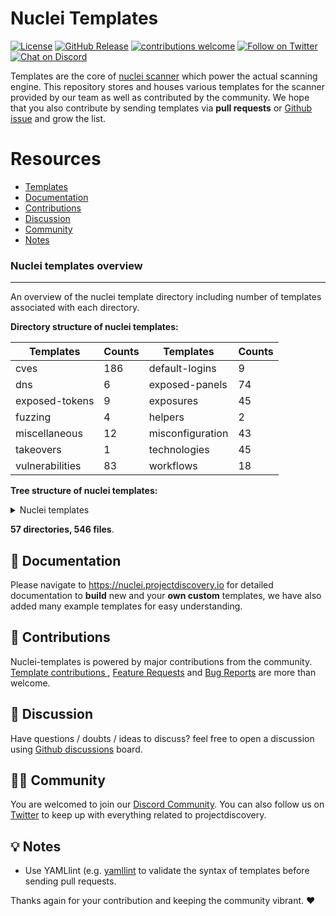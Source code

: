 
# Nuclei Templates

[![License](https://img.shields.io/badge/license-MIT-_red.svg)](https://opensource.org/licenses/MIT)
[![GitHub Release](https://img.shields.io/github/release/projectdiscovery/nuclei-templates)](https://github.com/projectdiscovery/nuclei-templates/releases)
[![contributions welcome](https://img.shields.io/badge/contributions-welcome-brightgreen.svg?style=flat)](https://github.com/projectdiscovery/nuclei-templates/issues)
[![Follow on Twitter](https://img.shields.io/twitter/follow/pdnuclei.svg?logo=twitter)](https://twitter.com/pdnuclei)
[![Chat on Discord](https://img.shields.io/discord/695645237418131507.svg?logo=discord)](https://discord.gg/KECAGdH)

Templates are the core of [nuclei scanner](https://github.com/projectdiscovery/nuclei) which power the actual scanning engine. This repository stores and houses various templates for the scanner provided by our team as well as contributed by the community. We hope that you also contribute by sending templates via **pull requests** or [Github issue](https://github.com/projectdiscovery/nuclei-templates/issues/new?assignees=&labels=&template=submit-template.md&title=%5Bnuclei-template%5D+) and grow the list.

# Resources

- [Templates](#nuclei-templates-overview)
- [Documentation](#-documentation)
- [Contributions](#-contributions)
- [Discussion](#-discussion)
- [Community](#-community)
- [Notes](#-notes)

### Nuclei templates overview
-----

An overview of the nuclei template directory including number of templates associated with each directory. 


**Directory structure of nuclei templates:**

| Templates       | Counts                          | Templates        | Counts                         |
| --------------- | ------------------------------- | ---------------- | ------------------------------ |
| cves            | 186            | default-logins   | 9 |
| dns             | 6               | exposed-panels   | 74   |
| exposed-tokens  | 9  | exposures        | 45      |
| fuzzing         | 4           | helpers          | 2        |
| miscellaneous   | 12     | misconfiguration | 43 |
| takeovers       | 1         | technologies     | 45     |
| vulnerabilities | 83 | workflows        | 18        |


**Tree structure of nuclei templates:**

<details>
<summary> Nuclei templates </summary>

```
├── CODE_OF_CONDUCT.md
├── LICENSE.md
├── README.md
├── cves
│   ├── 2005
│   │   └── CVE-2005-2428.yaml
│   ├── 2008
│   │   └── CVE-2008-2398.yaml
│   ├── 2013
│   │   └── CVE-2013-2251.yaml
│   ├── 2014
│   │   └── CVE-2014-6271.yaml
│   ├── 2017
│   │   ├── CVE-2017-10075.yaml
│   │   ├── CVE-2017-10271.yaml
│   │   ├── CVE-2017-11444.yaml
│   │   ├── CVE-2017-12615.yaml
│   │   ├── CVE-2017-12637.yaml
│   │   ├── CVE-2017-14537.yaml
│   │   ├── CVE-2017-14849.yaml
│   │   ├── CVE-2017-5638.yaml
│   │   ├── CVE-2017-7391.yaml
│   │   ├── CVE-2017-7615.yaml
│   │   ├── CVE-2017-9506.yaml
│   │   └── CVE-2017-9841.yaml
│   ├── 2018
│   │   ├── CVE-2018-0296.yaml
│   │   ├── CVE-2018-1000129.yaml
│   │   ├── CVE-2018-11409.yaml
│   │   ├── CVE-2018-11759.yaml
│   │   ├── CVE-2018-1247.yaml
│   │   ├── CVE-2018-1271.yaml
│   │   ├── CVE-2018-1273.yaml
│   │   ├── CVE-2018-13379.yaml
│   │   ├── CVE-2018-13380.yaml
│   │   ├── CVE-2018-14574.yaml
│   │   ├── CVE-2018-14728.yaml
│   │   ├── CVE-2018-16341.yaml
│   │   ├── CVE-2018-16763.yaml
│   │   ├── CVE-2018-17431.yaml
│   │   ├── CVE-2018-18069.yaml
│   │   ├── CVE-2018-19386.yaml
│   │   ├── CVE-2018-19439.yaml
│   │   ├── CVE-2018-20824.yaml
│   │   ├── CVE-2018-2791.yaml
│   │   ├── CVE-2018-3167.yaml
│   │   ├── CVE-2018-3714.yaml
│   │   ├── CVE-2018-3760.yaml
│   │   ├── CVE-2018-5230.yaml
│   │   ├── CVE-2018-7251.yaml
│   │   ├── CVE-2018-7490.yaml
│   │   ├── CVE-2018-8006.yaml
│   │   └── CVE-2018-8033.yaml
│   ├── 2019
│   │   ├── CVE-2019-10092.yaml
│   │   ├── CVE-2019-1010287.yaml
│   │   ├── CVE-2019-10475.yaml
│   │   ├── CVE-2019-11248.yaml
│   │   ├── CVE-2019-11510.yaml
│   │   ├── CVE-2019-11580.yaml
│   │   ├── CVE-2019-11581.yaml
│   │   ├── CVE-2019-11869.yaml
│   │   ├── CVE-2019-12314.yaml
│   │   ├── CVE-2019-12461.yaml
│   │   ├── CVE-2019-12593.yaml
│   │   ├── CVE-2019-12725.yaml
│   │   ├── CVE-2019-14223.yaml
│   │   ├── CVE-2019-14322.yaml
│   │   ├── CVE-2019-14696.yaml
│   │   ├── CVE-2019-14974.yaml
│   │   ├── CVE-2019-15043.yaml
│   │   ├── CVE-2019-15107.yaml
│   │   ├── CVE-2019-15858.yaml
│   │   ├── CVE-2019-16278.yaml
│   │   ├── CVE-2019-1653.yaml
│   │   ├── CVE-2019-16662.yaml
│   │   ├── CVE-2019-16759.yaml
│   │   ├── CVE-2019-16920.yaml
│   │   ├── CVE-2019-17382.yaml
│   │   ├── CVE-2019-17506.yaml
│   │   ├── CVE-2019-17558.yaml
│   │   ├── CVE-2019-18394.yaml
│   │   ├── CVE-2019-19368.yaml
│   │   ├── CVE-2019-19781.yaml
│   │   ├── CVE-2019-19908.yaml
│   │   ├── CVE-2019-19985.yaml
│   │   ├── CVE-2019-20141.yaml
│   │   ├── CVE-2019-2588.yaml
│   │   ├── CVE-2019-2725.yaml
│   │   ├── CVE-2019-3396.yaml
│   │   ├── CVE-2019-3402.yaml
│   │   ├── CVE-2019-3799.yaml
│   │   ├── CVE-2019-5127.yaml
│   │   ├── CVE-2019-5418.yaml
│   │   ├── CVE-2019-6112.yaml
│   │   ├── CVE-2019-6340.yaml
│   │   ├── CVE-2019-6715.yaml
│   │   ├── CVE-2019-7219.yaml
│   │   ├── CVE-2019-7256.yaml
│   │   ├── CVE-2019-7609.yaml
│   │   ├── CVE-2019-8442.yaml
│   │   ├── CVE-2019-8449.yaml
│   │   ├── CVE-2019-8451.yaml
│   │   ├── CVE-2019-8903.yaml
│   │   ├── CVE-2019-8982.yaml
│   │   ├── CVE-2019-9041.yaml
│   │   ├── CVE-2019-9670.yaml
│   │   ├── CVE-2019-9733.yaml
│   │   ├── CVE-2019-9955.yaml
│   │   └── CVE-2019-9978.yaml
│   ├── 2020
│   │   ├── CVE-2020-0618.yaml
│   │   ├── CVE-2020-10148.yaml
│   │   ├── CVE-2020-10546.yaml
│   │   ├── CVE-2020-10547.yaml
│   │   ├── CVE-2020-10548.yaml
│   │   ├── CVE-2020-10549.yaml
│   │   ├── CVE-2020-11034.yaml
│   │   ├── CVE-2020-1147.yaml
│   │   ├── CVE-2020-11710.yaml
│   │   ├── CVE-2020-11738.yaml
│   │   ├── CVE-2020-11991.yaml
│   │   ├── CVE-2020-12116.yaml
│   │   ├── CVE-2020-12720.yaml
│   │   ├── CVE-2020-13167.yaml
│   │   ├── CVE-2020-13937.yaml
│   │   ├── CVE-2020-13942.yaml
│   │   ├── CVE-2020-14179.yaml
│   │   ├── CVE-2020-14181.yaml
│   │   ├── CVE-2020-14815.yaml
│   │   ├── CVE-2020-14864.yaml
│   │   ├── CVE-2020-14882.yaml
│   │   ├── CVE-2020-15129.yaml
│   │   ├── CVE-2020-15505.yaml
│   │   ├── CVE-2020-15568.yaml
│   │   ├── CVE-2020-15920.yaml
│   │   ├── CVE-2020-16846.yaml
│   │   ├── CVE-2020-16952.yaml
│   │   ├── CVE-2020-17505.yaml
│   │   ├── CVE-2020-17506.yaml
│   │   ├── CVE-2020-17518.yaml
│   │   ├── CVE-2020-17519.yaml
│   │   ├── CVE-2020-17530.yaml
│   │   ├── CVE-2020-1943.yaml
│   │   ├── CVE-2020-2036.yaml
│   │   ├── CVE-2020-2096.yaml
│   │   ├── CVE-2020-2140.yaml
│   │   ├── CVE-2020-23972.yaml
│   │   ├── CVE-2020-24223.yaml
│   │   ├── CVE-2020-24312.yaml
│   │   ├── CVE-2020-24579.yaml
│   │   ├── CVE-2020-25213.yaml
│   │   ├── CVE-2020-2551.yaml
│   │   ├── CVE-2020-25540.yaml
│   │   ├── CVE-2020-26214.yaml
│   │   ├── CVE-2020-27982.yaml
│   │   ├── CVE-2020-27986.yaml
│   │   ├── CVE-2020-3187.yaml
│   │   ├── CVE-2020-3452.yaml
│   │   ├── CVE-2020-35476.yaml
│   │   ├── CVE-2020-4463.yaml
│   │   ├── CVE-2020-5284.yaml
│   │   ├── CVE-2020-5405.yaml
│   │   ├── CVE-2020-5410.yaml
│   │   ├── CVE-2020-5412.yaml
│   │   ├── CVE-2020-5776.yaml
│   │   ├── CVE-2020-5777.yaml
│   │   ├── CVE-2020-5847.yaml
│   │   ├── CVE-2020-5902.yaml
│   │   ├── CVE-2020-6287.yaml
│   │   ├── CVE-2020-7209.yaml
│   │   ├── CVE-2020-7318.yaml
│   │   ├── CVE-2020-7961.yaml
│   │   ├── CVE-2020-8091.yaml
│   │   ├── CVE-2020-8115.yaml
│   │   ├── CVE-2020-8163.yaml
│   │   ├── CVE-2020-8191.yaml
│   │   ├── CVE-2020-8193.yaml
│   │   ├── CVE-2020-8194.yaml
│   │   ├── CVE-2020-8209.yaml
│   │   ├── CVE-2020-8512.yaml
│   │   ├── CVE-2020-8515.yaml
│   │   ├── CVE-2020-8982.yaml
│   │   ├── CVE-2020-9047.yaml
│   │   ├── CVE-2020-9344.yaml
│   │   ├── CVE-2020-9376.yaml
│   │   ├── CVE-2020-9425.yaml
│   │   ├── CVE-2020-9484.yaml
│   │   ├── CVE-2020-9496.yaml
│   │   ├── CVE-2020-9757.yaml
│   │   └── CVE-2020–26073.yaml
│   └── 2021
│       ├── CVE-2021-22122.yaml
│       ├── CVE-2021-22873.yaml
│       ├── CVE-2021-25646.yaml
│       ├── CVE-2021-26710.yaml
│       ├── CVE-2021-26722.yaml
│       ├── CVE-2021-26723.yaml
│       └── CVE-2021-3019.yaml
├── default-logins
│   ├── activemq
│   │   └── activemq-default-login.yaml
│   ├── ambari
│   │   └── ambari-default-credentials.yaml
│   ├── apache
│   │   └── tomcat-manager-default.yaml
│   ├── grafana
│   │   └── grafana-default-credential.yaml
│   ├── nps
│   │   └── nps-default-password.yaml
│   ├── ofbiz
│   │   └── ofbiz-default-credentials.yaml
│   ├── rabbitmq
│   │   └── rabbitmq-default-admin.yaml
│   ├── solarwinds
│   │   └── solarwinds-default-admin.yaml
│   └── zabbix
│       └── zabbix-default-credentials.yaml
├── dns
│   ├── azure-takeover-detection.yaml
│   ├── cname-service-detector.yaml
│   ├── dead-host-with-cname.yaml
│   ├── mx-service-detector.yaml
│   ├── servfail-refused-hosts.yaml
│   └── spoofable-spf-records-ptr.yaml
├── exposed-panels
│   ├── active-admin-exposure.yaml
│   ├── activemq-panel.yaml
│   ├── adminer-panel.yaml
│   ├── aims-password-mgmt-client.yaml
│   ├── airflow-exposure.yaml
│   ├── ambari-exposure.yaml
│   ├── ansible-tower-exposure.yaml
│   ├── atlassian-crowd-panel.yaml
│   ├── cisco-asa-panel.yaml
│   ├── citrix-adc-gateway-detect.yaml
│   ├── citrix-vpn-detect.yaml
│   ├── compal-panel.yaml
│   ├── couchdb-exposure.yaml
│   ├── couchdb-fauxton.yaml
│   ├── crxde.yaml
│   ├── django-admin-panel.yaml
│   ├── druid-console-exposure.yaml
│   ├── exposed-pagespeed-global-admin.yaml
│   ├── exposed-webalizer.yaml
│   ├── flink-exposure.yaml
│   ├── fortinet-fortigate-panel.yaml
│   ├── fortiweb-panel.yaml
│   ├── github-enterprise-detect.yaml
│   ├── gitlab-detect.yaml
│   ├── globalprotect-panel.yaml
│   ├── go-anywhere-client.yaml
│   ├── grafana-detect.yaml
│   ├── hadoop-exposure.yaml
│   ├── identityguard-selfservice-entrust.yaml
│   ├── iomega-lenovo-emc-shared-nas-detect.yaml
│   ├── jira-detect.yaml
│   ├── jmx-console.yaml
│   ├── kafka-connect-ui.yaml
│   ├── kafka-monitoring.yaml
│   ├── kafka-topics-ui.yaml
│   ├── key-cloak-admin-panel.yaml
│   ├── kubernetes-dashboard.yaml
│   ├── manage-engine-admanager-panel.yaml
│   ├── mobileiron-login.yaml
│   ├── netscaler-gateway.yaml
│   ├── network-camera-detect.yaml
│   ├── oipm-detect.yaml
│   ├── parallels-html-client.yaml
│   ├── phpmyadmin-panel.yaml
│   ├── polycom-admin-detect.yaml
│   ├── prometheus-exporter-detect.yaml
│   ├── public-tomcat-manager.yaml
│   ├── pulse-secure-panel.yaml
│   ├── rabbitmq-dashboard.yaml
│   ├── rocketmq-console-exposure.yaml
│   ├── rsa-self-service.yaml
│   ├── sap-hana-xsengine-panel.yaml
│   ├── sap-netweaver-detect.yaml
│   ├── sap-recon-detect.yaml
│   ├── selenoid-ui-exposure.yaml
│   ├── setup-page-exposure.yaml
│   ├── solarwinds-orion.yaml
│   ├── solr-exposure.yaml
│   ├── sonarqube-login.yaml
│   ├── sonicwall-management-panel.yaml
│   ├── sonicwall-sslvpn-panel.yaml
│   ├── sophos-fw-version-detect.yaml
│   ├── supervpn-panel.yaml
│   ├── tikiwiki-cms.yaml
│   ├── tomcat-manager-pathnormalization.yaml
│   ├── traefik-dashboard.yaml
│   ├── virtual-ema-detect.yaml
│   ├── weave-scope-dashboard-detect.yaml
│   ├── webeditors.yaml
│   ├── webmin-panel.yaml
│   ├── workspace-one-uem.yaml
│   ├── workspaceone-uem-airwatch-dashboard-detect.yaml
│   ├── yarn-manager-exposure.yaml
│   └── zipkin-exposure.yaml
├── exposed-tokens
│   ├── aws
│   │   ├── amazon-mws-auth-token-value.yaml
│   │   └── aws-access-key-value.yaml
│   ├── generic
│   │   ├── credentials-disclosure.yaml
│   │   ├── general-tokens.yaml
│   │   └── http-username-password.yaml
│   ├── google
│   │   ├── fcm-server-key.yaml
│   │   └── google-api-key.yaml
│   ├── mailchimp
│   │   └── mailchimp-api-key.yaml
│   └── slack
│       └── slack-access-token.yaml
├── exposures
│   ├── apis
│   │   ├── swagger-api.yaml
│   │   ├── wadl-api.yaml
│   │   └── wsdl-api.yaml
│   ├── backups
│   │   ├── sql-dump.yaml
│   │   └── zip-backup-files.yaml
│   ├── configs
│   │   ├── airflow-configuration-exposure.yaml
│   │   ├── alibaba-canal-info-leak.yaml
│   │   ├── amazon-docker-config-disclosure.yaml
│   │   ├── ansible-config-disclosure.yaml
│   │   ├── composer-config.yaml
│   │   ├── docker-compose-config.yml
│   │   ├── exposed-svn.yaml
│   │   ├── git-config-nginxoffbyslash.yaml
│   │   ├── git-config.yaml
│   │   ├── gmail-api-client-secrets.yaml
│   │   ├── htpasswd-detection.yaml
│   │   ├── laravel-env.yaml
│   │   ├── lvmeng-uts-disclosure.yaml
│   │   ├── magento-config.yaml
│   │   ├── opcache-status-exposure.yaml
│   │   ├── owncloud-config.yaml
│   │   ├── package-json.yaml
│   │   ├── perl-status.yaml
│   │   ├── phpinfo.yaml
│   │   ├── rails-database-config.yaml
│   │   ├── redmine-db-config.yaml
│   │   ├── syfmony-profiler.yaml
│   │   ├── symfony-database-config.yaml
│   │   ├── symfony-profiler.yaml
│   │   └── web-config.yaml
│   ├── files
│   │   ├── domcfg-page.yaml
│   │   ├── drupal-install.yaml
│   │   ├── ds_store.yaml
│   │   ├── exposed-alps-spring.yaml
│   │   ├── filezilla.yaml
│   │   ├── golang-metrics.yaml
│   │   ├── keycloak-json.yaml
│   │   ├── lazy-file.yaml
│   │   ├── server-private-keys.yaml
│   │   └── xprober-service.yaml
│   └── logs
│       ├── elmah-log-file.yaml
│       ├── error-logs.yaml
│       ├── rails-debug-mode.yaml
│       ├── struts-debug-mode.yaml
│       └── trace-axd-detect.yaml
├── fuzzing
│   ├── arbitrary-file-read.yaml
│   ├── directory-traversal.yaml
│   ├── generic-lfi-fuzzing.yaml
│   └── iis-shortname.yaml
├── helpers
│   └── payloads
│       ├── CVE-2020-5776.csv
│       └── CVE-2020-6287.xml
├── miscellaneous
│   ├── dir-listing.yaml
│   ├── htaccess-config.yaml
│   ├── missing-csp.yaml
│   ├── missing-hsts.yaml
│   ├── missing-x-frame-options.yaml
│   ├── ntlm-directories.yaml
│   ├── old-copyright.yaml
│   ├── robots.txt.yaml
│   ├── security.txt.yaml
│   ├── trace-method.yaml
│   ├── unencrypted-bigip-ltm-cookie.yaml
│   └── xml-schema-detect.yaml
├── misconfiguration
│   ├── aem-groovyconsole.yaml
│   ├── airflow-api-exposure.yaml
│   ├── apache-tomcat-snoop.yaml
│   ├── apc-info.yaml
│   ├── aspx-debug-mode.yaml
│   ├── aws-redirect.yaml
│   ├── cgi-test-page.yaml
│   ├── django-debug-detect.yaml
│   ├── docker-registry.yaml
│   ├── druid-monitor.yaml
│   ├── drupal-user-enum-ajax.yaml
│   ├── drupal-user-enum-redirect.yaml
│   ├── elasticsearch.yaml
│   ├── exposed-docker-api.yaml
│   ├── exposed-kibana.yaml
│   ├── exposed-service-now.yaml
│   ├── front-page-misconfig.yaml
│   ├── hadoop-unauth.yaml
│   ├── jboss-status.yaml
│   ├── jkstatus-manager.yaml
│   ├── jupyter-ipython-unauth.yaml
│   ├── kubernetes-pods.yaml
│   ├── larvel-debug.yaml
│   ├── linkerd-ssrf-detect.yaml
│   ├── manage-engine-ad-search.yaml
│   ├── mikrotik-graph.yaml
│   ├── misconfigured-docker.yaml
│   ├── nginx-status.yaml
│   ├── php-errors.yaml
│   ├── php-fpm-status.yaml
│   ├── put-method-enabled.yaml
│   ├── rack-mini-profiler.yaml
│   ├── salesforce-aura.yaml
│   ├── server-status-localhost.yaml
│   ├── shell-history.yaml
│   ├── sidekiq-dashboard.yaml
│   ├── springboot
│   │   ├── springboot-configprops.yaml
│   │   ├── springboot-env.yaml
│   │   ├── springboot-heapdump.yaml
│   │   ├── springboot-loggers.yaml
│   │   ├── springboot-mappings.yaml
│   │   └── springboot-trace.yaml
│   ├── symfony-debugmode.yaml
│   ├── tomcat-scripts.yaml
│   ├── unauthenticated-airflow.yaml
│   ├── unauthenticated-nacos-access.yaml
│   ├── unauthenticated-prtg.yaml
│   ├── wamp-xdebug-detect.yaml
│   └── zenphoto-installation-sensitive-info.yaml
├── takeovers
│   └── subdomain-takeover.yaml
├── technologies
│   ├── apache-detect.yaml
│   ├── artica-web-proxy-detect.yaml
│   ├── basic-auth-detection.yaml
│   ├── bigip-config-utility-detect.yaml
│   ├── cacti-detect.yaml
│   ├── clockwork-php-page.yaml
│   ├── detect-springboot-actuator.yaml
│   ├── favicon-detection.yaml
│   ├── firebase-detect.yaml
│   ├── google-storage.yaml
│   ├── graphql.yaml
│   ├── graylog-api-browser.yaml
│   ├── home-assistant.yaml
│   ├── jaspersoft-detect.yaml
│   ├── jolokia.yaml
│   ├── kibana-detect.yaml
│   ├── kong-detect.yaml
│   ├── liferay-portal-detect.yaml
│   ├── linkerd-badrule-detect.yaml
│   ├── lotus-domino-version.yaml
│   ├── lucee-detect.yaml
│   ├── magmi-detect.yaml
│   ├── mrtg-detect.yaml
│   ├── netsweeper-webadmin-detect.yaml
│   ├── nifi-detech.yaml
│   ├── oidc-detect.yaml
│   ├── pi-hole-detect.yaml
│   ├── prometheus-exposed-panel.yaml
│   ├── prtg-detect.yaml
│   ├── redmine-cli-detect.yaml
│   ├── s3-detect.yaml
│   ├── sap-netweaver-as-java-detect.yaml
│   ├── sap-netweaver-detect.yaml
│   ├── selea-ip-camera.yaml
│   ├── shiro-detect.yaml
│   ├── sql-server-reporting.yaml
│   ├── tech-detect.yaml
│   ├── telerik-dialoghandler-detect.yaml
│   ├── telerik-fileupload-detect.yaml
│   ├── terraform-detect.yaml
│   ├── tomcat-detect.yaml
│   ├── tor-socks-proxy.yaml
│   ├── waf-detect.yaml
│   ├── weblogic-detect.yaml
│   └── werkzeug-debugger-detect.yaml
├── vulnerabilities
│   ├── generic
│   │   ├── basic-cors.yaml
│   │   ├── basic-xss-prober.yaml
│   │   ├── crlf-injection.yaml
│   │   ├── open-redirect.yaml
│   │   └── top-xss-params.yaml
│   ├── ibm
│   │   ├── eclipse-help-system-xss.yaml
│   │   └── ibm-infoprint-directory-traversal.yaml
│   ├── jenkins
│   │   ├── jenkins-asyncpeople.yaml
│   │   ├── jenkins-stack-trace.yaml
│   │   └── unauthenticated-jenkin-dashboard.yaml
│   ├── jira
│   │   ├── jira-service-desk-signup.yaml
│   │   ├── jira-unauthenticated-adminprojects.yaml
│   │   ├── jira-unauthenticated-dashboards.yaml
│   │   ├── jira-unauthenticated-popular-filters.yaml
│   │   ├── jira-unauthenticated-projectcategories.yaml
│   │   ├── jira-unauthenticated-projects.yaml
│   │   ├── jira-unauthenticated-resolutions.yaml
│   │   └── jira-unauthenticated-user-picker.yaml
│   ├── moodle
│   │   ├── moodle-filter-jmol-lfi.yaml
│   │   └── moodle-filter-jmol-xss.yaml
│   ├── oracle
│   │   └── oracle-ebs-bispgraph-file-access.yaml
│   ├── other
│   │   ├── CNVD-2020-62422.yaml
│   │   ├── acme-xss.yaml
│   │   ├── apache-flink-unauth-rce.yaml
│   │   ├── aspnuke-openredirect.yaml
│   │   ├── bullwark-momentum-lfi.yaml
│   │   ├── cached-aem-pages.yaml
│   │   ├── chamilo-lms-xss.yaml
│   │   ├── couchdb-adminparty.yaml
│   │   ├── discourse-xss.yaml
│   │   ├── dlink-850L-info-leak.yaml
│   │   ├── keycloak-xss.yaml
│   │   ├── mcafee-epo-rce.yaml
│   │   ├── microstrategy-ssrf.yaml
│   │   ├── mida-eframework-xss.yaml
│   │   ├── nginx-module-vts-xss.yaml
│   │   ├── nuuo-nvrmini2-rce.yaml
│   │   ├── oa-tongda-path-traversal.yaml
│   │   ├── pdf-signer-ssti-to-rce.yaml
│   │   ├── powercreator-cms-rce.yaml
│   │   ├── rce-shellshock-user-agent.yaml
│   │   ├── rce-via-java-deserialization.yaml
│   │   ├── rconfig-rce.yaml
│   │   ├── sangfor-edr-rce.yaml
│   │   ├── sick-beard-xss.yaml
│   │   ├── sonicwall-sslvpn-shellshock.yaml
│   │   ├── symantec-messaging-gateway.yaml
│   │   ├── thinkific-redirect.yaml
│   │   ├── tikiwiki-reflected-xss.yaml
│   │   ├── twig-php-ssti.yaml
│   │   ├── vpms-auth-bypass.yaml
│   │   ├── wems-manager-xss.yaml
│   │   ├── wooyun-path-traversal.yaml
│   │   ├── yarn-resourcemanager-rce.yaml
│   │   └── zms-auth-bypass.yaml
│   ├── rails
│   │   └── rails6-xss.yaml
│   ├── springboot
│   │   ├── springboot-actuators-jolokia-xxe.yaml
│   │   └── springboot-h2-db-rce.yaml
│   ├── thinkcmf
│   │   ├── thinkcmf-lfi.yaml
│   │   └── thinkcmf-rce.yaml
│   ├── thinkphp
│   │   ├── thinkphp-2-rce.yaml
│   │   ├── thinkphp-5022-rce.yaml
│   │   ├── thinkphp-5023-rce.yaml
│   │   └── thinkphp-509-information-disclosure.yaml
│   ├── vmware
│   │   ├── vmware-vcenter-lfi-linux.yaml
│   │   └── vmware-vcenter-lfi.yaml
│   └── wordpress
│       ├── easy-wp-smtp-listing.yaml
│       ├── sassy-social-share.yaml
│       ├── w3c-total-cache-ssrf.yaml
│       ├── wordpress-accessible-wpconfig.yaml
│       ├── wordpress-db-backup.yaml
│       ├── wordpress-debug-log.yaml
│       ├── wordpress-directory-listing.yaml
│       ├── wordpress-emails-verification-for-woocommerce.yaml
│       ├── wordpress-emergency-script.yaml
│       ├── wordpress-installer-log.yaml
│       ├── wordpress-social-metrics-tracker.yaml
│       ├── wordpress-tmm-db-migrate.yaml
│       ├── wordpress-user-enumeration.yaml
│       ├── wordpress-wordfence-xss.yaml
│       ├── wordpress-wpcourses-info-disclosure.yaml
│       ├── wp-enabled-registration.yaml
│       └── wp-xmlrpc.yaml
└── workflows
    ├── artica-web-proxy-workflow.yaml
    ├── bigip-workflow.yaml
    ├── cisco-asa-workflow.yaml
    ├── grafana-workflow.yaml
    ├── jira-workflow.yaml
    ├── liferay-workflow.yaml
    ├── lotus-domino-workflow.yaml
    ├── magmi-workflow.yaml
    ├── mida-eframework-workflow.yaml
    ├── netsweeper-workflow.yaml
    ├── rabbitmq-workflow.yaml
    ├── sap-netweaver-workflow.yaml
    ├── solarwinds-orion-workflow.yaml
    ├── springboot-workflow.yaml
    ├── thinkphp-workflow.yaml
    ├── vbulletin-workflow.yaml
    ├── weblogic-workflow.yaml
    └── wordpress-workflow.yaml
```

</details>

**57 directories, 546 files**.

📖 Documentation
-----

Please navigate to https://nuclei.projectdiscovery.io for detailed documentation to **build** new and your **own custom** templates, we have also added many example templates for easy understanding.

💪 Contributions
-----

Nuclei-templates is powered by major contributions from the community. [Template contributions ](https://github.com/projectdiscovery/nuclei-templates/issues/new?assignees=&labels=&template=submit-template.md&title=%5Bnuclei-template%5D+), [Feature Requests](https://github.com/projectdiscovery/nuclei-templates/issues/new?assignees=&labels=&template=feature_request.md&title=%5BFeature%5D+) and [Bug Reports](https://github.com/projectdiscovery/nuclei-templates/issues/new?assignees=&labels=&template=bug_report.md&title=%5BBug%5D+) are more than welcome.

💬 Discussion
-----

Have questions / doubts / ideas to discuss? feel free to open a discussion using [Github discussions](https://github.com/projectdiscovery/nuclei-templates/discussions) board.

👨‍💻 Community
-----

You are welcomed to join our [Discord Community](https://discord.gg/KECAGdH). You can also follow us on [Twitter](https://twitter.com/pdiscoveryio) to keep up with everything related to projectdiscovery.

💡 Notes
-----
-  Use YAMLlint (e.g. [yamllint](http://www.yamllint.com/) to validate the syntax of templates before sending pull requests.


Thanks again for your contribution and keeping the community vibrant. :heart:
